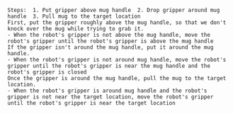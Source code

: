 
    Steps:  1. Put gripper above mug handle  2. Drop gripper around mug handle  3. Pull mug to the target location
    First, put the gripper roughly above the mug handle, so that we don't knock over the mug while trying to grab it.
    - When the robot's gripper is not above the mug handle, move the robot's gripper until the robot's gripper is above the mug handle
    If the gripper isn't around the mug handle, put it around the mug handle.
    - When the robot's gripper is not around mug handle, move the robot's gripper until the robot's gripper is near the mug handle and the robot's gripper is closed
    Once the gripper is around the mug handle, pull the mug to the target location.
    - When the robot's gripper is around mug handle and the robot's gripper is not near the target location, move the robot's gripper until the robot's gripper is near the target location